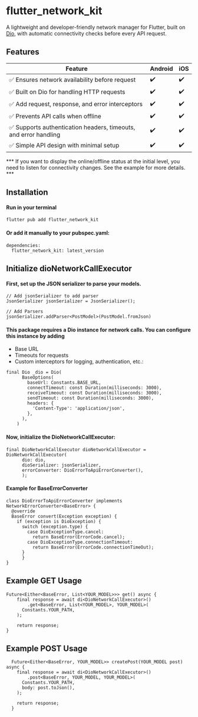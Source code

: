 # flutter_network_kit

A lightweight and developer-friendly network manager for Flutter, built on [Dio](https://pub.dev/packages/dio), with automatic connectivity checks before every API request.

## Features

| Feature                                       | Android | iOS |
|-----------------------------------------------|---------|-----|
| ✅ Ensures network availability before request | ✔️       | ✔️   |
| ✅ Built on Dio for handling HTTP requests    | ✔️       | ✔️   |
| ✅ Add request, response, and error interceptors | ✔️       | ✔️   |
| ✅ Prevents API calls when offline            | ✔️       | ✔️   |
| ✅ Supports authentication headers, timeouts, and error handling | ✔️       | ✔️   |
| ✅ Simple API design with minimal setup       | ✔️       | ✔️   |

*** If you want to display the online/offline status at the initial level, you need to listen for connectivity changes. See the example for more details. ***

## Installation
#### Run in your terminal
```
flutter pub add flutter_network_kit
```

#### Or add it manually to your pubspec.yaml:
```
dependencies:
  flutter_network_kit: latest_version
```


## Initialize dioNetworkCallExecutor
#### First, set up the JSON serializer to parse your models.
```
// Add jsonSerializer to add parser
JsonSerializer jsonSerializer = JsonSerializer();

// Add Parsers
jsonSerializer.addParser<PostModel>(PostModel.fromJson)
```
#### This package requires a Dio instance for network calls. You can configure this instance by adding
- Base URL
- Timeouts for requests
- Custom interceptors for logging, authentication, etc.:
```
final Dio _dio = Dio(
      BaseOptions(
        baseUrl: Constants.BASE_URL,
        connectTimeout: const Duration(milliseconds: 3000),
        receiveTimeout: const Duration(milliseconds: 3000),
        sendTimeout: const Duration(milliseconds: 3000),
        headers: {
          'Content-Type': 'application/json',
        },
      ),
    )
```

#### Now, initialize the DioNetworkCallExecutor:
```
final DioNetworkCallExecutor dioNetworkCallExecutor = DioNetworkCallExecutor(
      dio: dio,
      dioSerializer: jsonSerializer,
      errorConverter: DioErrorToApiErrorConverter(),
      );
```

#### Example for BaseErrorConverter
```
class DioErrorToApiErrorConverter implements NetworkErrorConverter<BaseError> {
  @override
  BaseError convert(Exception exception) {
    if (exception is DioException) {
      switch (exception.type) {
        case DioExceptionType.cancel:
          return BaseError(ErrorCode.cancel);
        case DioExceptionType.connectionTimeout:
          return BaseError(ErrorCode.connectionTimeOut);
      }
      }
}
```

## Example GET Usage
```
Future<Either<BaseError, List<YOUR_MODEL>>> get() async {
    final response = await di<DioNetworkCallExecutor>()
        .get<BaseError, List<YOUR_MODEL>, YOUR_MODEL>(
      Constants.YOUR_PATH,
    );

    return response;
}
```

## Example POST Usage
```
  Future<Either<BaseError, YOUR_MODEL>> createPost(YOUR_MODEL post) async {
    final response = await di<DioNetworkCallExecutor>()
        .post<BaseError, YOUR_MODEL, YOUR_MODEL>(
      Constants.YOUR_PATH,
      body: post.toJson(),
    );

    return response;
  }
```